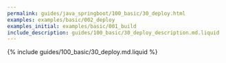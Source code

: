 ```yaml
---
permalink: guides/java_springboot/100_basic/30_deploy.html
examples: examples/basic/002_deploy
examples_initial: examples/basic/001_build
include_description: guides/100_basic/30_deploy_description.md.liquid
---
```


{% include guides/100_basic/30_deploy.md.liquid %}
